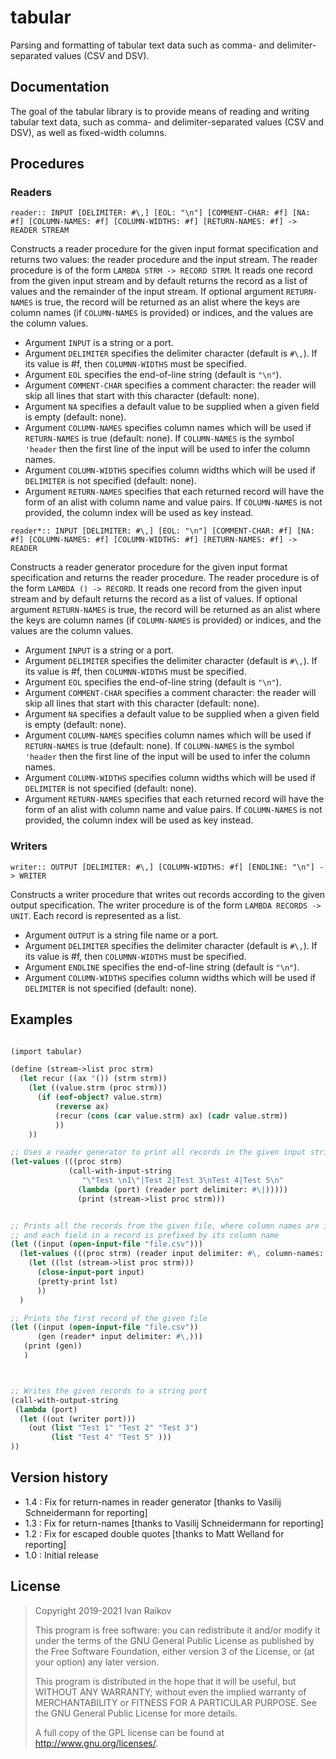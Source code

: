 # tabular

Parsing and formatting of tabular text data such as comma- and delimiter-separated values (CSV and DSV).

## Documentation

The goal of the tabular library is to provide means of reading and
writing tabular text data, such as comma- and delimiter-separated
values (CSV and DSV), as well as fixed-width columns.


## Procedures

### Readers
   
`reader:: INPUT [DELIMITER: #\,] [EOL: "\n"] [COMMENT-CHAR: #f]
[NA: #f] [COLUMN-NAMES: #f] [COLUMN-WIDTHS: #f] [RETURN-NAMES: #f] -> READER STREAM`

Constructs a reader procedure for the given input format specification and returns two values: the reader procedure and the input stream. The reader procedure is of the form `LAMBDA STRM -> RECORD STRM`. It reads one record from the given input stream and by default returns the record as a list of values and the remainder of the input stream. If optional argument `RETURN-NAMES` is true, the record will be returned as an alist where the keys are column names (if `COLUMN-NAMES` is provided) or indices, and the values are the column values. 

- Argument `INPUT` is a string or a port.
- Argument `DELIMITER` specifies the delimiter character (default is `#\,`). If its value is #f, then `COLUMNN-WIDTHS` must be specified.
- Argument `EOL` specifies the end-of-line string (default is `"\n"`).
- Argument `COMMENT-CHAR` specifies a comment character: the reader will skip all lines that start with this character (default: none).
- Argument `NA` specifies a default value to be supplied when a given field is empty (default: none).
- Argument `COLUMN-NAMES` specifies column names which will be used if `RETURN-NAMES` is true (default: none). If `COLUMN-NAMES` is the symbol `'header` then the first line of the input will be used to infer the column names. 
- Argument `COLUMN-WIDTHS` specifies column widths  which will be used if `DELIMITER` is not specified (default: none).
- Argument `RETURN-NAMES` specifies that each returned record will have the form of an alist with column name and value pairs. If `COLUMN-NAMES` is not provided, the column index will be used as key instead.

`reader*:: INPUT [DELIMITER: #\,] [EOL: "\n"] [COMMENT-CHAR: #f]
[NA: #f] [COLUMN-NAMES: #f] [COLUMN-WIDTHS: #f] [RETURN-NAMES: #f] -> READER`

Constructs a reader generator procedure for the given input format specification and returns the reader procedure. The reader procedure is of the form `LAMBDA () -> RECORD`. It reads one record from the given input stream and by default returns the record as a list of values. If optional argument `RETURN-NAMES` is true, the record will be returned as an alist where the keys are column names (if `COLUMN-NAMES` is provided) or indices, and the values are the column values. 

- Argument `INPUT` is a string or a port.
- Argument `DELIMITER` specifies the delimiter character (default is `#\,`). If its value is #f, then `COLUMNN-WIDTHS` must be specified.
- Argument `EOL` specifies the end-of-line string (default is `"\n"`).
- Argument `COMMENT-CHAR` specifies a comment character: the reader will skip all lines that start with this character (default: none).
- Argument `NA` specifies a default value to be supplied when a given field is empty (default: none).
- Argument `COLUMN-NAMES` specifies column names which will be used if `RETURN-NAMES` is true (default: none). If `COLUMN-NAMES` is the symbol `'header` then the first line of the input will be used to infer the column names. 
- Argument `COLUMN-WIDTHS` specifies column widths  which will be used if `DELIMITER` is not specified (default: none).
- Argument `RETURN-NAMES` specifies that each returned record will have the form of an alist with column name and value pairs. If `COLUMN-NAMES` is not provided, the column index will be used as key instead.


### Writers

` writer:: OUTPUT [DELIMITER: #\,] [COLUMN-WIDTHS: #f] [ENDLINE: "\n"] -> WRITER `

Constructs a writer procedure that writes out records according to the
given output specification. The writer procedure is of the form
`LAMBDA RECORDS -> UNIT`. Each record is represented as a list.

- Argument `OUTPUT` is a string file name or a port.
- Argument `DELIMITER` specifies the delimiter character (default is `#\,`). If its value is #f, then `COLUMNN-WIDTHS` must be specified.
- Argument `ENDLINE` specifies the end-of-line string (default is `"\n"`).
- Argument `COLUMN-WIDTHS` specifies column widths  which will be used if `DELIMITER` is not specified (default: none).


## Examples


```scheme

(import tabular)

(define (stream->list proc strm)
  (let recur ((ax '()) (strm strm))
    (let ((value.strm (proc strm)))
      (if (eof-object? value.strm)
          (reverse ax)
          (recur (cons (car value.strm) ax) (cadr value.strm))
          ))
    ))

;; Uses a reader generator to print all records in the given input string
(let-values (((proc strm)
             (call-with-input-string
                "\"Test \n1\"|Test 2|Test 3\nTest 4|Test 5\n"
               (lambda (port) (reader port delimiter: #\|)))))
               (print (stream->list proc strm)))


;; Prints all the records from the given file, where column names are inferred from the first line
;; and each field in a record is prefixed by its column name
(let ((input (open-input-file "file.csv")))
  (let-values (((proc strm) (reader input delimiter: #\, column-names: 'header return-names: #t)))
    (let ((lst (stream->list proc strm)))
      (close-input-port input)
      (pretty-print lst)
      ))
  )

;; Prints the first record of the given file
(let ((input (open-input-file "file.csv"))
      (gen (reader* input delimiter: #\,)))
   (print (gen)) 
   )



;; Writes the given records to a string port
(call-with-output-string
 (lambda (port)
  (let ((out (writer port)))
    (out (list "Test 1" "Test 2" "Test 3")
         (list "Test 4" "Test 5" )))
))


```

## Version history

- 1.4 : Fix for return-names in reader generator [thanks to Vasilij Schneidermann for reporting]
- 1.3 : Fix for return-names [thanks to Vasilij Schneidermann for reporting]
- 1.2 : Fix for escaped double quotes [thanks to Matt Welland for reporting]
- 1.0 : Initial release

## License

>
> Copyright 2019-2021 Ivan Raikov
> 
>  This program is free software: you can redistribute it and/or modify
>  it under the terms of the GNU General Public License as published by
>  the Free Software Foundation, either version 3 of the License, or (at
>  your option) any later version.
>  
>  This program is distributed in the hope that it will be useful, but
>  WITHOUT ANY WARRANTY; without even the implied warranty of
>  MERCHANTABILITY or FITNESS FOR A PARTICULAR PURPOSE.  See the GNU
>  General Public License for more details.
> 
>  A full copy of the GPL license can be found at
>  <http://www.gnu.org/licenses/>.

